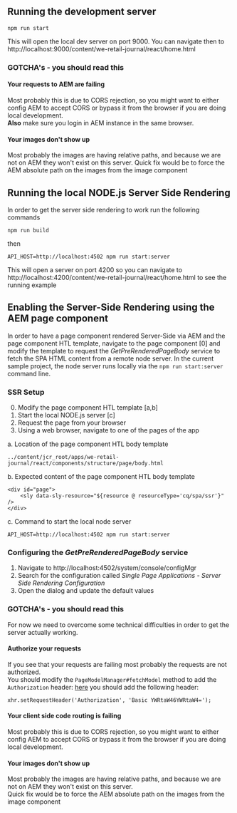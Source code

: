 
## Running the development server
```
npm run start
```
This will open the local dev server on port 9000. You can navigate then to http://localhost:9000/content/we-retail-journal/react/home.html

### GOTCHA's - you should read this

#### Your requests to AEM are failing
Most probably this is due to CORS rejection, so you might want to either config AEM to accept CORS or bypass it from the browser if you are doing local development.  
**Also** make sure you login in AEM instance in the same browser.

#### Your images don't show up
Most probably the images are having relative paths, and because we are not on AEM they won't exist on this server.
Quick fix would be to force the AEM absolute path on the images from the image component

## Running the local NODE.js Server Side Rendering
In order to get the server side rendering to work run the following commands
```
npm run build
```
then 
```
API_HOST=http://localhost:4502 npm run start:server
```
This will open a server on port 4200 so you can navigate to http://localhost:4200/content/we-retail-journal/react/home.html to see the running example

## Enabling the Server-Side Rendering using the AEM page component
In order to have a page component rendered Server-Side via AEM and the page component HTL template, 
navigate to the page component [0] and modify the template to request the _GetPreRenderedPageBody_ service to fetch the SPA HTML content from a remote node server. 
In the current sample project, the node server runs locally via the `npm run start:server` command line.

### SSR Setup

0. Modify the page component HTL template [a,b]
1. Start the local NODE.js server [c]
2. Request the page from your browser
3. Using a web browser, navigate to one of the pages of the app

a. Location of the page component HTL body template
```
../content/jcr_root/apps/we-retail-journal/react/components/structure/page/body.html
```

b. Expected content of the page component HTL body template
```
<div id="page">
    <sly data-sly-resource="${resource @ resourceType='cq/spa/ssr'}" />
</div>
```

c. Command to start the local node server
```
API_HOST=http://localhost:4502 npm run start:server
```

### Configuring the _GetPreRenderedPageBody_ service

1. Navigate to http://localhost:4502/system/console/configMgr
2. Search for the configuration called _Single Page Applications - Server Side Rendering Configuration_
3. Open the dialog and update the default values

### GOTCHA's - you should read this

For now we need to overcome some technical difficulties in order to get the server actually working.

#### Authorize your requests
If you see that your requests are failing most probably the requests are not authorized.  
You should modify the `PageModelManager#fetchModel` method to add the `Authorization` header:
[here](https://www.npmjs.com/package/@adobe/cq-spa-page-model-manager)
you should add the following header:
```
xhr.setRequestHeader('Authorization', 'Basic YWRtaW46YWRtaW4=');
```

#### Your client side code routing is failing
Most probably this is due to CORS rejection, so you might want to either config AEM to accept CORS or bypass it from the browser if you are doing local development.

#### Your images don't show up
Most probably the images are having relative paths, and because we are not on AEM they won't exist on this server.  
Quick fix would be to force the AEM absolute path on the images from the image component
